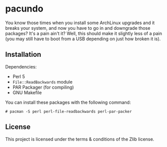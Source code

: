 # pacundo

You know those times when you install some ArchLinux upgrades and it breaks your
system, and now you have to go in and downgrade those packages? It's a pain
ain't it? Well, this should make it slightly less of a pain (you may still have
to boot from a USB depending on just how broken it is).

## Installation

Dependencies:

- Perl 5
- `File::ReadBackwards` module
- PAR Packager (for compiling)
- GNU Makefile

You can install these packages with the following command:

```console
# pacman -S perl perl-file-readbackwards perl-par-packer
```

## License

This project is licensed under the terms & conditions of the Zlib license.
